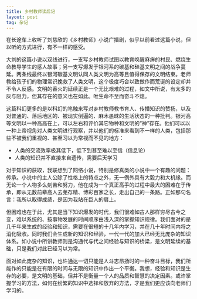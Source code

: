```yaml
---
title: 乡村教师读后记
layout: post
tag: 杂记
---
```


在长途车上收听了刘慈欣的《乡村教师》小说广播剧，似乎以前看过这篇小说，但以听的方式进行，有不一样的感受。

大刘的这篇小说以双线进行，一支写乡村教师试图以教育唤醒麻痹的村民、燃烧生命教导学生的感人故事；另一支写爆发于银河系的碳基和硅基文明之间的战争蔓延。两条线最终以银河碳基文明认同人类文明为高等且值得保存的文明结束。老师教给孩子们的物理常识挽救了人类文明，这个极度巧合以致做作而荒诞的设定却并不令人反感。文明的香火的延续正是一个无比艰难的过程，如文中所说，有太多的灰与阻力，但其存在的意义也在如此。唯生命不至而奋斗不熄。

这篇科幻更多的是以科幻的笔触来写对乡村教师教书育人、传播知识的赞扬，以及对普通的、落后地区的、被现实倒逼的、麻木愚昧的生活状态的一种批判。银河高等文明以一种高高在上，可以左右和评价其它物种和文明的“神”存在。他们可以以一种上帝视角对人类文明进行观察，并以他们的标准来看到不一样的人类，包括那些不被我们重视的、甚至习以为常视而不见的地方：

* 人类的交流效率极其低下，低下到甚至难以至信（信息论）
* 人类的知识并不直接来自遗传，需要后天学习

对于知识的获取，我联想到了网络小说，特别是修真类的小说中一个有趣的问题：传承。小说中的主人公除了性格上的特点之外，无一例外具有大毅力和大机缘。而无论一个人物多么刻苦和努力，他在成为一个真正高手的过程中最大的困难在于传承，即从无数前辈高人去芜存精、博彩百家之长，走出自己的一条路。正如那句名言：我所以取得成绩，是因为我站在巨人的肩上。

但困难也在于此，尤其是当下知识爆发的时代，我们很难如古人那样穷尽古今之变，难以系统的、按事物发展的时间顺序由浅入深的掌握知识规律。我们面对的是几千年来生成的经验和知识，需要在很短的十几年内学习，并在几十年时间内将之消化吸收。同时我们会生成新的知识和经验，一代一代的加大已经无比庞杂的知识体系。如小说中所讲教师则是沟通代与代之间经验与知识的桥梁，是文明延续的基础，只是我们对此已经习以为常。

面对如此庞杂的知识，也许通达一切只能是人斗志昂扬时的一种奋斗目标，我们所能作的只能是在有限的时间与无限的知识中作出一个平衡。我想，经验和知识是生存的必要，是文明的基础，但并不是衡量一个人的品质和智慧的决定因素。或许掌握学习的方法，如何在纷繁的知识中选择和放弃的方法，才是我们更应该向老师们学习的。
